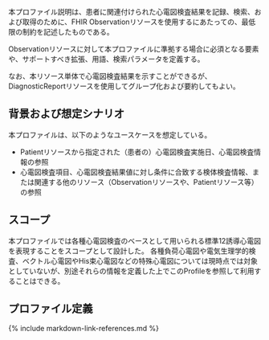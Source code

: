 本プロファイル説明は、患者に関連付けられた心電図検査結果を記録、検索、および取得のために、FHIR Observationリソースを使用するにあたっての、最低限の制約を記述したものである。

Observationリソースに対して本プロファイルに準拠する場合に必須となる要素や、サポートすべき拡張、用語、検索パラメータを定義する。

なお、本リソース単体で心電図検査結果を示すことができるが、DiagnosticReportリソースを使用してグループ化および要約してもよい。

## 背景および想定シナリオ

本プロファイルは、以下のようなユースケースを想定している。

 - Patientリソースから指定された（患者の）心電図検査実施日、心電図検査情報の参照
 - 心電図検査項目、心電図検査結果値に対し条件に合致する検体検査情報、または関連する他のリソース（Observationリソースや、Patientリソース等）の参照

## スコープ

 本プロファイルでは各種心電図検査のベースとして用いられる標準12誘導心電図を表現することをスコープとして設計した。
 各種負荷心電図や電気生理学的検査、ベクトル心電図やHis束心電図などの特殊心電図については現時点では対象としていないが、別途それらの情報を定義した上でこのProfileを参照して利用することはできる。

## プロファイル定義

{% include markdown-link-references.md %}